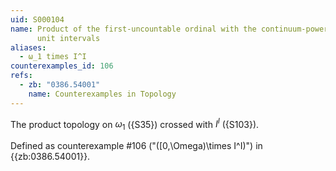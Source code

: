 ```yaml
---
uid: S000104
name: Product of the first-uncountable ordinal with the continuum-power of
      unit intervals
aliases:
  - ω_1 times I^I
counterexamples_id: 106
refs:
  - zb: "0386.54001"
    name: Counterexamples in Topology
---
```



The product topology on $\omega_1$ ({S35}) crossed with $I^I$ ({S103}).

Defined as counterexample #106 ("\([0,\Omega)\times I^I\)")
in {{zb:0386.54001}}.
